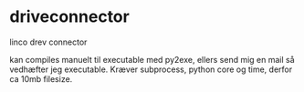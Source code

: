 # driveconnector
linco drev connector

kan compiles manuelt til executable med py2exe, ellers send mig en mail så vedhæfter jeg executable. 
Kræver subprocess, python core og time, derfor ca 10mb filesize. 

